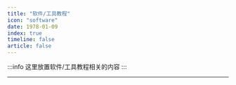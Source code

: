 ```yaml
---
title: "软件/工具教程"
icon: "software"
date: 1978-01-09
index: true
timeline: false
article: false
---
```


:::info
这里放置软件/工具教程相关的内容
:::

--- 
<Catalog />
